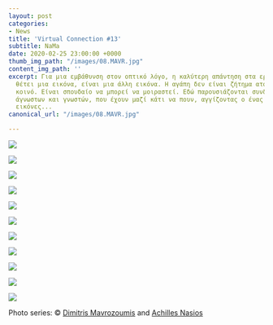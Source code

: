 ```yaml
---
layout: post
categories:
- News
title: 'Virtual Connection #13'
subtitle: NaMa
date: 2020-02-25 23:00:00 +0000
thumb_img_path: "/images/08.MAVR.jpg"
content_img_path: ''
excerpt: Για μια εμβάθυνση στον οπτικό λόγο, η καλύτερη απάντηση στα ερωτήματα που
  θέτει μια εικόνα, είναι μια άλλη εικόνα. Η αγάπη δεν είναι ζήτημα ατομικό, αλλά
  κοινό. Είναι σπουδαίο να μπορεί να μοιραστεί. Εδώ παρουσιάζονται συνδέσεις φίλων,
  άγνωστων και γνωστών, που έχουν μαζί κάτι να πουν, αγγίζοντας ο ένας τον άλλον με
  εικόνες...
canonical_url: "/images/08.MAVR.jpg"

---
```

![](/images/bwok-2.jpg)

![](/images/01.MAVR_MG_9931.jpg)

![](/images/02.MAVR.jpg)

![](/images/03.MAVR_MG_6485.jpg)

![](/images/04.MAVR.jpg)

![](/images/05.MAVR.L1010404.jpg)

![](/images/06.MAVR.jpg)

![](/images/07.MAVR.jpg)

![](/images/08.MAVR.jpg)

![](/images/09.MAVR_MG_9982.jpg)

![](/images/10.MAVR.jpg)

Photo series: © <a href="https://www.facebook.com/mavrozoymis.dimitris" target="blank">Dimitris Mavrozoumis</a> and  <a href="[https://anikon.org/"  target="blank">Achilles Nasios</a>